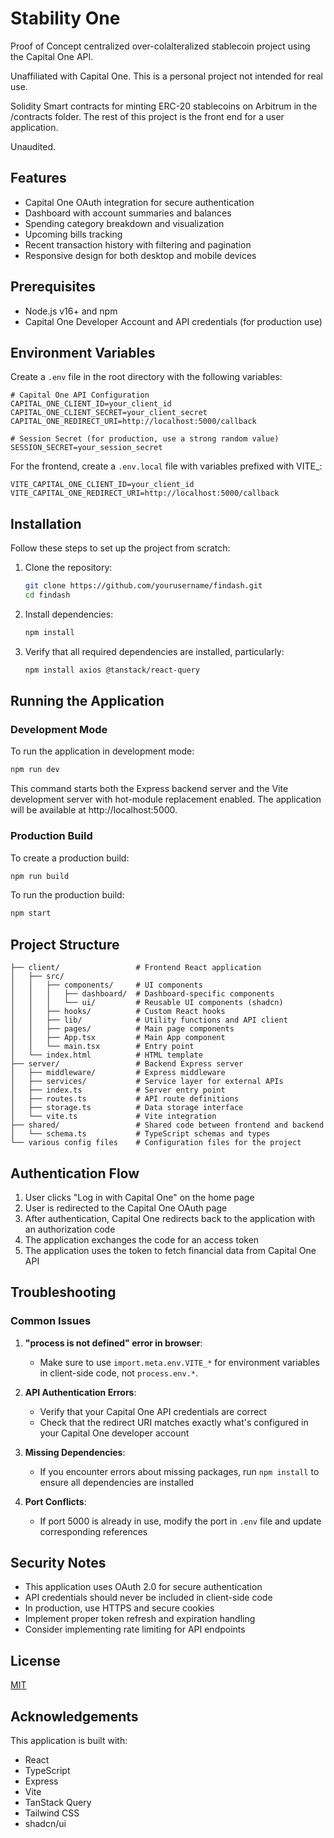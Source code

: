 # Stability One
Proof of Concept centralized over-colalteralized stablecoin project using the Capital One API.

Unaffiliated with Capital One. This is a personal project not intended for real use.

Solidity Smart contracts for minting ERC-20 stablecoins on Arbitrum in the /contracts folder. The rest of this project is the front end for a user application.

Unaudited.

## Features

- Capital One OAuth integration for secure authentication
- Dashboard with account summaries and balances
- Spending category breakdown and visualization
- Upcoming bills tracking
- Recent transaction history with filtering and pagination
- Responsive design for both desktop and mobile devices

## Prerequisites

- Node.js v16+ and npm
- Capital One Developer Account and API credentials (for production use)

## Environment Variables

Create a `.env` file in the root directory with the following variables:

```
# Capital One API Configuration
CAPITAL_ONE_CLIENT_ID=your_client_id
CAPITAL_ONE_CLIENT_SECRET=your_client_secret
CAPITAL_ONE_REDIRECT_URI=http://localhost:5000/callback

# Session Secret (for production, use a strong random value)
SESSION_SECRET=your_session_secret
```

For the frontend, create a `.env.local` file with variables prefixed with VITE_:

```
VITE_CAPITAL_ONE_CLIENT_ID=your_client_id
VITE_CAPITAL_ONE_REDIRECT_URI=http://localhost:5000/callback
```

## Installation

Follow these steps to set up the project from scratch:

1. Clone the repository:
   ```bash
   git clone https://github.com/yourusername/findash.git
   cd findash
   ```

2. Install dependencies:
   ```bash
   npm install
   ```

3. Verify that all required dependencies are installed, particularly:
   ```bash
   npm install axios @tanstack/react-query
   ```

## Running the Application

### Development Mode

To run the application in development mode:

```bash
npm run dev
```

This command starts both the Express backend server and the Vite development server with hot-module replacement enabled. The application will be available at http://localhost:5000.

### Production Build

To create a production build:

```bash
npm run build
```

To run the production build:

```bash
npm start
```

## Project Structure

```
├── client/                 # Frontend React application
│   ├── src/
│   │   ├── components/     # UI components
│   │   │   ├── dashboard/  # Dashboard-specific components
│   │   │   └── ui/         # Reusable UI components (shadcn)
│   │   ├── hooks/          # Custom React hooks
│   │   ├── lib/            # Utility functions and API client
│   │   ├── pages/          # Main page components
│   │   ├── App.tsx         # Main App component
│   │   └── main.tsx        # Entry point
│   └── index.html          # HTML template
├── server/                 # Backend Express server
│   ├── middleware/         # Express middleware
│   ├── services/           # Service layer for external APIs
│   ├── index.ts            # Server entry point
│   ├── routes.ts           # API route definitions
│   ├── storage.ts          # Data storage interface
│   └── vite.ts             # Vite integration
├── shared/                 # Shared code between frontend and backend
│   └── schema.ts           # TypeScript schemas and types
└── various config files    # Configuration files for the project
```

## Authentication Flow

1. User clicks "Log in with Capital One" on the home page
2. User is redirected to the Capital One OAuth page
3. After authentication, Capital One redirects back to the application with an authorization code
4. The application exchanges the code for an access token
5. The application uses the token to fetch financial data from Capital One API

## Troubleshooting

### Common Issues

1. **"process is not defined" error in browser**:
   - Make sure to use `import.meta.env.VITE_*` for environment variables in client-side code, not `process.env.*`.

2. **API Authentication Errors**:
   - Verify that your Capital One API credentials are correct
   - Check that the redirect URI matches exactly what's configured in your Capital One developer account

3. **Missing Dependencies**:
   - If you encounter errors about missing packages, run `npm install` to ensure all dependencies are installed

4. **Port Conflicts**:
   - If port 5000 is already in use, modify the port in `.env` file and update corresponding references

## Security Notes

- This application uses OAuth 2.0 for secure authentication
- API credentials should never be included in client-side code
- In production, use HTTPS and secure cookies
- Implement proper token refresh and expiration handling
- Consider implementing rate limiting for API endpoints

## License

[MIT](LICENSE)

## Acknowledgements

This application is built with:
- React
- TypeScript
- Express
- Vite
- TanStack Query
- Tailwind CSS
- shadcn/ui